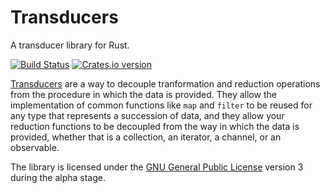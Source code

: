 Transducers
===========

A transducer library for Rust.

[![Build Status][ci-img]][ci]
[![Crates.io version][crate-img]][crate]

[Transducers][transducers] are a way to decouple tranformation and reduction
operations from the procedure in which the data is provided. They allow the
implementation of common functions like `map` and `filter` to be reused for
any type that represents a succession of data, and they allow your reduction
functions to be decoupled from the way in which the data is provided, whether
that is a collection, an iterator, a channel, or an observable.

The library is licensed under the [GNU General Public License][gplv3] version 3
during the alpha stage.

[ci-img]:      https://travis-ci.org/ruud-v-a/transducers.svg
[ci]:          https://travis-ci.org/ruud-v-a/transducers
[crate-img]:   http://img.shields.io/crates/v/transducers.svg
[crate]:       https://crates.io/crates/transducers
[transducers]: https://www.youtube.com/watch?v=6mTbuzafcII
[gplv3]:       https://www.gnu.org/licenses/gpl.html
